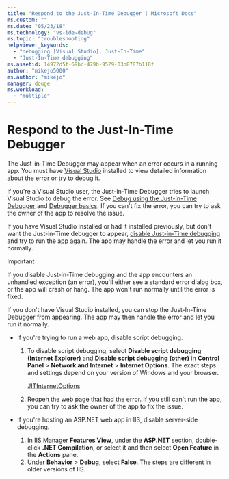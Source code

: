 ```yaml
---
title: "Respond to the Just-In-Time Debugger | Microsoft Docs"
ms.custom: ""
ms.date: "05/23/18"
ms.technology: "vs-ide-debug"
ms.topic: "troubleshooting"
helpviewer_keywords:
  - "debugging [Visual Studio], Just-In-Time"
  - "Just-In-Time debugging"
ms.assetid: 14972d5f-69bc-479b-9529-03b8787b118f
author: "mikejo5000"
ms.author: "mikejo"
manager: douge
ms.workload:
  - "multiple"
---
```

# Respond to the Just-In-Time Debugger 

The Just-in-Time Debugger may appear when an error occurs in a running app. You must have [Visual Studio](http://visualstudio.microsoft.com) installed to view detailed information about the error or try to debug it. 

If you're a Visual Studio user, the Just-in-Time Debugger tries to launch Visual Studio to debug the error. See [Debug using the Just-In-Time Debugger](../debugger/debug-using-the-just-in-time-debugger.md) and [Debugger basics](../debugger/getting-started-with-the-debugger.md). If you can't fix the error, you can try to ask the owner of the app to resolve the issue.

If you have Visual Studio installed or had it installed previously, but don't want the Just-in-Time debugger to appear, [disable Just-in-Time debugging](../debugger/debug-using-the-just-in-time-debugger.md) and try to run the app again. The app may handle the error and let you run it normally.

> [!IMPORTANT]
> If you disable Just-in-Time debugging and the app encounters an unhandled exception (an error), you'll either see a standard error dialog box, or the app will crash or hang. The app won't run normally until the error is fixed.

If you don't have Visual Studio installed, you can stop the Just-In-Time Debugger from appearing. The app may then handle the error and let you run it normally. 

- If you're trying to run a web app, disable script debugging.
  
  1. To disable script debugging, select **Disable script debugging (Internet Explorer)** and **Disable script debugging (other)** in **Control Panel** > **Network and Internet** > **Internet Options**. The exact steps and settings depend on your version of Windows and your browser.
     
     [JITInternetOptions](../debugger/media/jitinternetoptions.png "JIT internet options")
  
  1. Reopen the web page that had the error. If you still can't run the app, you can try to ask the owner of the app to fix the issue.

- If you're hosting an ASP.NET web app in IIS, disable server-side debugging.

  1. In IIS Manager **Features View**, under the **ASP.NET** section, double-click **.NET Compilation**, or select it and then select **Open Feature** in the **Actions** pane. 
  1. Under **Behavior** > **Debug**, select **False**. The steps are different in older versions of IIS.


